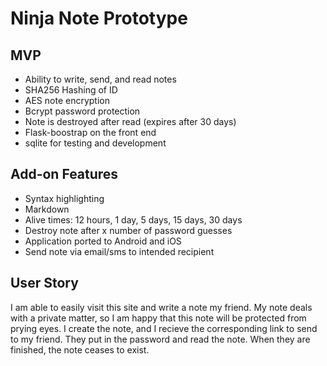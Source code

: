 # Ninja Note Prototype 

## MVP
* Ability to write, send, and read notes
* SHA256 Hashing of ID
* AES note encryption
* Bcrypt password protection
* Note is destroyed after read (expires after 30 days)
* Flask-boostrap on the front end
* sqlite for testing and development

## Add-on Features
* Syntax highlighting
* Markdown
* Alive times: 12 hours, 1 day, 5 days, 15 days, 30 days
* Destroy note after x number of password guesses
* Application ported to Android and iOS
* Send note via email/sms to intended recipient

## User Story
I am able to easily visit this site and write a note my friend. My note deals with a private matter, so I am happy that this note will be protected from prying eyes. I create the note, and I recieve the corresponding link to send to my friend. They put in the password and read the note. When they are finished, the note ceases to exist. 
